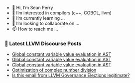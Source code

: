 - 👋 Hi, I’m Sean Perry
- 👀 I’m interested in compilers (c++, COBOL, llvm)
- 🌱 I’m currently learning ...
- 💞️ I’m looking to collaborate on ...
- 📫 How to reach me ...

<!---
s66perry/s66perry is a ✨ special ✨ repository because its `README.md` (this file) appears on your GitHub profile.
You can click the Preview link to take a look at your changes.
--->
### 📕 Latest LLVM Discourse Posts

<!-- DISCOURSE-LLVM:START -->
- [Global constant variable value evaluation in AST](https://discourse.llvm.org/t/global-constant-variable-value-evaluation-in-ast/83643#post_5)
- [Global constant variable value evaluation in AST](https://discourse.llvm.org/t/global-constant-variable-value-evaluation-in-ast/83643#post_4)
- [Global constant variable value evaluation in AST](https://discourse.llvm.org/t/global-constant-variable-value-evaluation-in-ast/83643#post_3)
- [Optimization of complex number division](https://discourse.llvm.org/t/optimization-of-complex-number-division/83468#post_8)
- [Is this email from LLVM Governance Elections legitimate?](https://discourse.llvm.org/t/is-this-email-from-llvm-governance-elections-legitimate/83642#post_5)
<!-- DISCOURSE-LLVM:END -->
